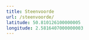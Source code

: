 ```yaml
---
title: Steenvoorde
url: /steenvoorde/
latitude: 50.810126100000005
longitude: 2.5816407000000003
---
```

